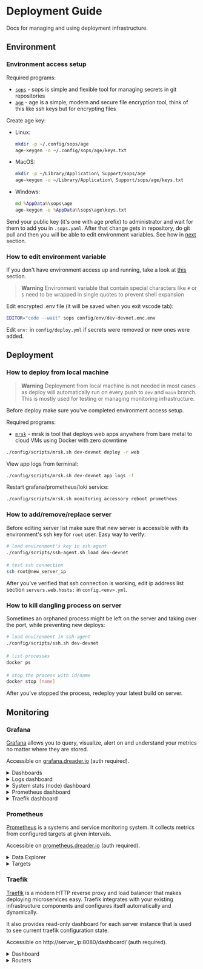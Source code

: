 # Deployment Guide

Docs for managing and using deployment infrastructure.

## Environment

### Environment access setup

Required programs:
- [`sops`](https://github.com/mozilla/sops/releases/latest) - sops is simple and flexible tool for managing secrets in git repositories
- [`age`](https://github.com/FiloSottile/age#installation) - age is a simple, modern and secure file encryption tool, think of this like ssh keys but for encrypting files

Create age key:
- Linux:
  ```sh
  mkdir -p ~/.config/sops/age
  age-keygen -o ~/.config/sops/age/keys.txt
  ```
- MacOS:
  ```sh
  mkdir -p ~/Library/Application\ Support/sops/age
  age-keygen -o ~/Library/Application\ Support/sops/age/keys.txt
  ```
- Windows:
  ```bat
  md %AppData%\sops\age
  age-keygen -o %AppData%\sops\age\keys.txt
  ```

Send your public key (it's one with age prefix) to administrator and wait for
them to add you in `.sops.yaml`. After that change gets in repository, do git
pull and then you will be able to edit environment variables. See how in
[next](#how-to-edit-environment-variable) section.

### How to edit environment variable

If you don't have environment access up and running, take a look at
[this](#environment-access-setup) section.

> **Warning** Environment variable that contain special characters like `#` or
> `$` need to be wrapped in single quotes to prevent shell expansion

Edit encrypted .env file (it will be saved when you exit vscode tab):
```sh
EDITOR="code --wait" sops config/env/dev-devnet.enc.env
```

Edit `env:` in `config/deploy.yml` if secrets were removed or new ones were
added.

## Deployment

### How to deploy from local machine

> **Warning** Deployment from local machine is not needed in most cases as
> deploy will automatically run on every push to `dev` and `main` branch.
> This is mostly used for testing or managing monitoring infrastructure.

Before deploy make sure you've completed environment access setup.

Required programs:
- [`mrsk`](https://github.com/mrsked/mrsk#installation) - mrsk is tool that deploys web apps anywhere from bare metal to cloud VMs using Docker with zero downtime

```sh
./config/scripts/mrsk.sh dev-devnet deploy -r web
```

View app logs from terminal:
```sh
./config/scripts/mrsk.sh dev-devnet app logs -f
```

Restart grafana/prometheus/loki service:
```sh
./config/scripts/mrsk.sh monitoring accessory reboot prometheus
```

### How to add/remove/replace server

Before editing server list make sure that new server is accessible with its
environment's ssh key for `root` user. Easy way to verify:

```sh
# load environment's key in ssh-agent
./config/scripts/ssh-agent.sh load dev-devnet

# test ssh connection
ssh root@new_server_ip
```

After you've verified that ssh connection is working, edit ip address list
section `servers.web.hosts:` in `config.<env>.yml`.

### How to kill dangling process on server

Sometimes an orphaned process might be left on the server and taking over the port, while preventing new deploys:

```sh
# load environment in ssh-agent
./config/scripts/ssh.sh dev-devnet

# list processes
docker ps

# stop the process with id/name
docker stop [name]
```

After you've stopped the process, redeploy your latest build on server.


## Monitoring

### Grafana

[Grafana](https://github.com/grafana/grafana) allows you to query, visualize,
alert on and understand your metrics no matter where they are stored.

Accessible on [grafana.dreader.io](https://grafana.dreader.io) (auth required).

<details>
  <summary>Dashboards</summary>

  <https://grafana.dreader.io/dashboards>

  ![Grafana dashboards](./img/grafana_dashboards.png)
</details>
<details>
  <summary>Logs dashboard</summary>

  <https://grafana.dreader.io/d/f67ab2d6-1497-4290-b318-b902a799f30e/logs>

  ![Grafana logs dashboard](./img/grafana_dashboard_logs.png)
</details>
<details>
  <summary>System stats (node) dashboard</summary>

  <https://grafana.dreader.io/d/rYdddlPWk/node>

  ![Grafana node dashboard](./img/grafana_dashboard_node.png)
</details>
<details>
  <summary>Prometheus dashboard</summary>

  <https://grafana.dreader.io/d/c450b3e5-139e-4766-b3b8-dcd8e03fc553/prometheus>

  ![Grafana prometheus dashboard](./img/grafana_dashboard_prometheus.png)
</details>
<details>
  <summary>Traefik dashboard</summary>

  <https://grafana.dreader.io/d/n5bu_kv45/traefik>

  ![Grafana traefik dashboard](./img/grafana_dashboard_traefik.png)
</details>

### Prometheus

[Prometheus](https://github.com/prometheus/prometheus) is a systems and service
monitoring system. It collects metrics from configured targets at given
intervals.

Accessible on [prometheus.dreader.io](https://prometheus.dreader.io) (auth required).

<details>
  <summary>Data Explorer</summary>

  <https://prometheus.dreader.io/graph>

  ![Prometheus data Explorer](./img/prometheus_explorer.png)
</details>
<details>
  <summary>Targets</summary>

  <https://prometheus.dreader.io/targets>

  ![Prometheus targets](./img/prometheus_targets.png)
</details>

### Traefik

[Traefik](https://github.com/traefik/traefik) is a modern HTTP reverse proxy and
load balancer that makes deploying microservices easy. Traefik integrates with
your existing infrastructure components and configures itself automatically and
dynamically.

It also provides read-only dashboard for each server instance that is used to
see current traefik configuration state.

Accessible on http://server_ip:8080/dashboard/ (auth required).

<details>
  <summary>Dashboard</summary>

  - <http://54.91.186.17:8080/dashboard/> (dev-devnet)
  - <http://174.129.59.220:8080/dashboard/> (dev-mainnet)
  - <http://3.239.214.202:8080/dashboard/> (main-devnet)
  - <http://44.203.11.167:8080/dashboard/> (main-mainnet)
  - <http://18.208.225.125:8080/dashboard/> (monitoring)

  ![Traefik dashboard](./img/traefik_dashboard.png)  
</details>
<details>
  <summary>Routers</summary>

  - <http://52.90.126.198:8080/dashboard/#/http/routers> (dev-devnet)
  - <http://174.129.59.220:8080/dashboard/#/http/routers> (dev-mainnet)
  - <http://3.239.214.202:8080/dashboard/#/http/routers> (main-devnet)
  - <http://44.203.11.167:8080/dashboard/#/http/routers> (main-mainnet)
  - <http://18.208.225.125:8080/dashboard/#/http/routers> (monitoring)

  ![Traefik routers](./img/traefik_routers.png)
</details>